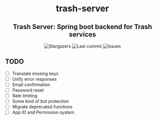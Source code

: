 <div align="center">
    <h1>trash-server</h1>
    <h2>Trash Server: Spring boot backend for Trash services</h2>
</div>

<div align="center">
  <img alt="Stargazers" src="https://img.shields.io/github/stars/budchirp/trash-server?style=for-the-badge&colorA=0b1221&colorB=ff8e8e" />
  <img alt="Last commit" src="https://img.shields.io/github/last-commit/budchirp/trash-server?style=for-the-badge&colorA=0b1221&colorB=BDB0E4" />
  <img alt="Issues" src="https://img.shields.io/github/issues/budchirp/trash-server?style=for-the-badge&colorA=0b1221&colorB=FBC19D" />
</div>

## TODO

- [ ] Translate missing keys
- [ ] Unify error responses
- [ ] Email confirmation
- [ ] Password reset
- [ ] Rate limiting
- [ ] Some kind of bot protection
- [ ] Migrate deprecated functions
- [ ] App ID and Permission system